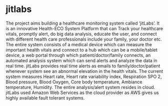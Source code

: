 # jitlabs

The project aims building  a healthcare monitoring system called ‘jitLabs’. It is an innovative Health-ECO System Platform that can Track your healthcare vitals, promptly alert, do big data analysis, educate the user, and connect with different health care professionals include your family, your doctor etc. The entire system consists of a medical device which can measure the important health vitals and connect to a hub which can be a mobile/tablet device, a web portal through which patient/doctor/family connects, an automated analysis system which can send alerts and analyze the data in real time. jitLabs provides real time alerts as emails to family/doctor/patient whenever system see an abnormal elevation in the health vitals. The current system measures Heart rate, Heart rate variability index, Respiration SPO 2, Blood pressure,  Blood Oxygen, Core body temperature, Ambiance temperature, Humidity. The entire analysis/alert system resides in cloud. jitLabs used Amazon Web Services as the cloud provider as AWS  gives us highly available fault tolerant systems.  

